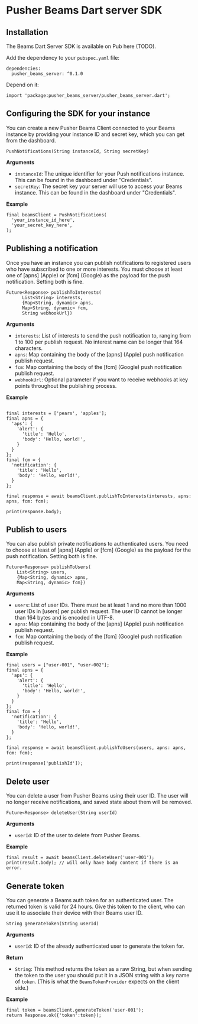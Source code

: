 # Pusher Beams Dart server SDK

## Installation

The Beams Dart Server SDK is available on Pub here (TODO).

Add the dependency to your `pubspec.yaml` file:

```
dependencies:
  pusher_beams_server: ^0.1.0
```

Depend on it:

```
import 'package:pusher_beams_server/pusher_beams_server.dart';
```

## Configuring the SDK for your instance

You can create a new Pusher Beams Client connected to your Beams instance by providing your instance ID and secret key, which you can get from the dashboard.

```
PushNotifications(String instanceId, String secretKey)
```

**Arguments**

- `instanceId`: The unique identifier for your Push notifications instance. This can be found in the dashboard under "Credentials".
- `secretKey`: The secret key your server will use to access your Beams instance. This can be found in the dashboard under "Credentials".

**Example**

```
final beamsClient = PushNotifications(
  'your_instance_id_here',
  'your_secret_key_here',
);
```

## Publishing a notification

Once you have an instance you can publish notifications to registered users who have subscribed to one or more interests. You must choose at least one of [apns] (Apple) or [fcm] (Google) as the payload for the push notification. Setting both is fine.

```
Future<Response> publishToInterests(
      List<String> interests,
      {Map<String, dynamic> apns,
      Map<String, dynamic> fcm,
      String webhookUrl})
```

**Arguments**

- `interests`: List of interests to send the push notification to, ranging from 1 to 100 per publish request. No interest name can be longer that 164 characters.
- `apns`: Map containing the body of the [apns] (Apple) push notification publish request.
- `fcm`:  Map containing the body of the [fcm] (Google) push notification publish request.
- `webhookUrl`: Optional parameter if you want to receive webhooks at key points throughout the publishing process.

**Example**

```

final interests = ['pears', 'apples'];
final apns = {
  'aps': {
    'alert': {
      'title': 'Hello',
      'body': 'Hello, world!',
    }
  }
};
final fcm = {
  'notification': {
    'title': 'Hello',
    'body': 'Hello, world!',
  }
};

final response = await beamsClient.publishToInterests(interests, apns: apns, fcm: fcm);

print(response.body);
```

## Publish to users

You can also publish private notifications to authenticated users. You need to choose at least of [apns] (Apple) or [fcm] (Google) as the payload for the push notification. Setting both is fine.

```
Future<Response> publishToUsers(
    List<String> users,
    {Map<String, dynamic> apns, 
    Map<String, dynamic> fcm})
```

**Arguments**

- `users`: List of user IDs. There must be at least 1 and no more than 1000 user IDs in [users] per publish request. The user ID cannot be longer than 164 bytes and is encoded in UTF-8.
- `apns`: Map containing the body of the [apns] (Apple) push notification publish request.
- `fcm`:  Map containing the body of the [fcm] (Google) push notification publish request.

**Example**

```
final users = ["user-001", "user-002"];
final apns = {
  'aps': {
    'alert': {
      'title': 'Hello',
      'body': 'Hello, world!',
    }
  }
};
final fcm = {
  'notification': {
    'title': 'Hello',
    'body': 'Hello, world!',
  }
};

final response = await beamsClient.publishToUsers(users, apns: apns, fcm: fcm);

print(response['publishId']);
```

## Delete user

You can delete a user from Pusher Beams using their user ID. The user will no longer receive notifications, and saved state about them will be removed.

```
Future<Response> deleteUser(String userId)
```

**Arguments**

- `userId`: ID of the user to delete from Pusher Beams.

**Example**

```
final result = await beamsClient.deleteUser('user-001');
print(result.body); // will only have body content if there is an error.
```

## Generate token

You can generate a Beams auth token for an authenticated user. The returned token is valid for 24 hours. Give this token to the client, who can use it to associate their device with their Beams user ID.

```
String generateToken(String userId)
```

**Arguments**

- `userId`: ID of the already authenticated user to generate the token for.

**Return**

- `String`: This method returns the token as a raw String, but when sending the token to the user you should put it in a JSON string with a key name of `token`. (This is what the `BeamsTokenProvider` expects on the client side.)

**Example**

```
final token = beamsClient.generateToken('user-001');
return Response.ok({'token':token});
```